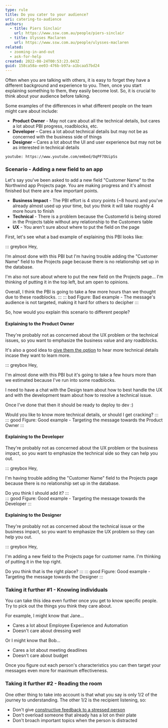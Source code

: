 ```yaml
---
type: rule
title: Do you cater to your audience?
uri: catering-to-audience
authors:
  - title: Piers Sinclair
    url: https://www.ssw.com.au/people/piers-sinclair
  - title: Ulysses Maclaren
    url: https://www.ssw.com.au/people/ulysses-maclaren
related:
  - zooming-in-and-out
  - ask-for-help
created: 2022-08-24T00:53:23.043Z
guid: 158ca58a-ee03-476b-b97a-a1bcaa57bd24
---
```

Often when you are talking with others, it is easy to forget they have a different background and experience to you. Then, once you start explaining something to them, they easily become lost. So, it is crucial to think about your audience before talking.

<!--endintro-->

Some examples of the differences in what different people on the team might care about include:

* **Product Owner** - May not care about all the technical details, but cares a lot about PBI progress, roadblocks, etc.
* **Developer** – Cares a lot about technical details but may not be as concerned with the business side of things
* **Designer** – Cares a lot about the UI and user experience but may not be as interested in technical details

`youtube: https://www.youtube.com/embed/OqPF7OUipSs`

### Scenario - Adding a new field to an app

Let's say you've been asked to add a new field "Customer Name" to the Northwind app Projects page. You are making progress and it's almost finished but there are a few important points.

* **Business Impact** - The PBI effort is 4 story points (~8 hours) and you've already almost used up your time, but you think it will take roughly 4 more hours to finish
* **Technical** - There is a problem because the CustomerId is being stored in the Projects table without any relationship to the Customers table
* **UX** - You aren't sure about where to put the field on the page

First, let's see what a bad example of explaining this PBI looks like:

::: greybox
Hey,

I’m almost done with this PBI but I'm having trouble adding the "Customer Name" field to the Projects page because there is no relationship set up in the database. 

I'm also not sure about where to put the new field on the Projects page... I'm thinking of putting it in the top left, but am open to opinions.

Overall, I think the PBI is going to take a few more hours than we thought due to these roadblocks.
:::
::: bad 
Figure: Bad example - The message's audience is not targeted, making it hard for others to decipher
:::

So, how would you explain this scenario to different people?

#### Explaining to the Product Owner

They're probably not as concerned about the UX problem or the technical issues, so you want to emphasize the business value and any roadblocks.

It's also a good idea to [give them the option](/do-you-manage-up) to hear more technical details incase they want to learn more.

::: greybox
Hey, 

I'm almost done with this PBI but it's going to take a few hours more than we estimated because I've run into some roadblocks. 

I need to have a chat with the Design team about how to best handle the UX and with the development team about how to resolve a technical issue. 

Once I've done that then it should be ready to deploy to dev :)

Would you like to know more technical details, or should I get cracking?
:::     
::: good
Figure: Good example - Targeting the message towards the Product Owner
:::

#### Explaining to the Developer

They're probably not as concerned about the UX problem or the business impact, so you want to emphasize the technical side so they can help you out.

::: greybox
Hey, 

I'm having trouble adding the "Customer Name" field to the Projects page because there is no relationship set up in the database. 

Do you think I should add it?
:::     
::: good
Figure: Good example - Targeting the message towards the Developer
:::
 
#### Explaining to the Designer

They're probably not as concerned about the technical issue or the business impact, so you want to emphasize the UX problem so they can help you out.

::: greybox
Hey, 

I'm adding a new field to the Projects page for customer name. I'm thinking of putting it in the top right. 

Do you think that is the right place?
:::
::: good
Figure: Good example - Targeting the message towards the Designer
:::

### Taking it further #1 - Knowing individuals

You can take this idea even further once you get to know specific people. Try to pick out the things you think they care about.

For example, I might know that Jane...
* Cares a lot about Employee Experience and Automation
* Doesn't care about dressing well

Or I might know that Bob...
* Cares a lot about meeting deadlines
* Doesn't care about budget

Once you figure out each person's characteristics you can then target your messages even more for maximum effectiveness.

### Taking it further #2 - Reading the room

One other thing to take into account is that what you say is only 1/2 of the journey to understanding. The other 1/2 is the recipient listening, so: 

* Don't give [constructive feedback to a stressed person](/safe-space)
* Don't overload someone that already has a lot on their plate
* Don't broach important topics when the person is distracted
